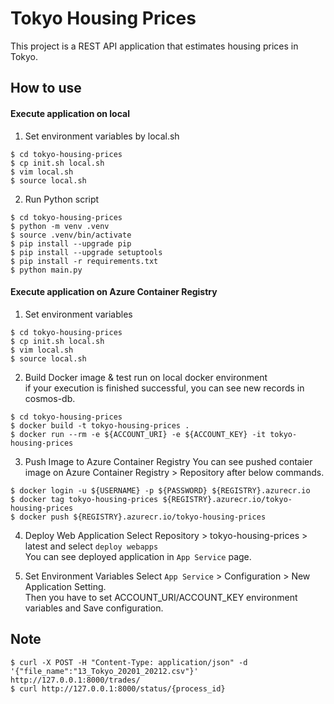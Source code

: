 # Tokyo Housing Prices
This project is a REST API application that estimates housing prices in Tokyo.

## How to use
#### Execute application on local
1. Set environment variables by local.sh
```bash:
$ cd tokyo-housing-prices
$ cp init.sh local.sh
$ vim local.sh
$ source local.sh
```
  
2. Run Python script  
```bash:
$ cd tokyo-housing-prices
$ python -m venv .venv
$ source .venv/bin/activate
$ pip install --upgrade pip
$ pip install --upgrade setuptools
$ pip install -r requirements.txt
$ python main.py
```
  
#### Execute application on Azure Container Registry
1. Set environment variables  
```bash:
$ cd tokyo-housing-prices
$ cp init.sh local.sh
$ vim local.sh
$ source local.sh
```
  
2. Build Docker image & test run on local docker environment  
if your execution is finished successful, you can see new records in cosmos-db.
```
$ cd tokyo-housing-prices
$ docker build -t tokyo-housing-prices .
$ docker run --rm -e ${ACCOUNT_URI} -e ${ACCOUNT_KEY} -it tokyo-housing-prices
```

3. Push Image to Azure Container Registry
You can see pushed contaier image on Azure Container Registry > Repository after below commands.
```
$ docker login -u ${USERNAME} -p ${PASSWORD} ${REGISTRY}.azurecr.io
$ docker tag tokyo-housing-prices ${REGISTRY}.azurecr.io/tokyo-housing-prices
$ docker push ${REGISTRY}.azurecr.io/tokyo-housing-prices
```

4. Deploy Web Application
Select Repository > tokyo-housing-prices > latest and select `deploy webapps`  
You can see deployed application in `App Service` page.

5. Set Environment Variables
Select `App Service` > Configuration > New Application Setting.  
Then you have to set ACCOUNT_URI/ACCOUNT_KEY environment variables and Save configuration.
  
## Note
```
$ curl -X POST -H "Content-Type: application/json" -d '{"file_name":"13_Tokyo_20201_20212.csv"}' http://127.0.0.1:8000/trades/
$ curl http://127.0.0.1:8000/status/{process_id}
```